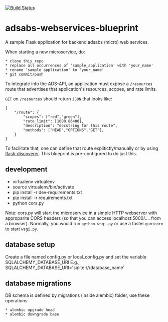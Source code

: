 [![Build Status](https://travis-ci.org/adsabs/adsabs-webservices-blueprint.svg?branch=master)](https://travis-ci.org/adsabs/adsabs-webservices-blueprint)

# adsabs-webservices-blueprint

A sample Flask application for backend adsabs (micro) web services.

When starting a new microservice, do:

    * clone this repo
    * replace all occurrences of 'sample_application' with 'your_name'
    * rename 'sample application' to 'your_name' 
    * git commit/push

To integrate into the ADS-API, an application must expose a `/resources` route that advertises that application's resources, scopes, and rate limits. 

`GET` on `/resources` should return `JSON` that looks like:

    {
        "/route": {
            "scopes": ["red","green"],
            "rate_limit": [1000,86400],
            "description": "docstring for this route",
            "methods": ["HEAD","OPTIONS","GET"],
        }
    }


To facilitate that, one can define that route explitictly/manually or by using [flask-discoverer](https://github.com/adsabs/flask-discoverer). This blueprint is pre-configured to do just this.

## development

  * virtualenv virtualenv
  * source virtualenv/bin/activate
  * pip install -r dev-requirements.txt
  * pip install -r requirements.txt
  * python cors.py

Note: cors.py will start the microservice in a simple HTTP webserver with approparite CORS headers (so that you can access localhost:5000/.... from a browser). Normally, you would run
`python wsgi.py` or use a faster `gunicorn` to start `wsgi.py`.

## database setup

Create a file named config.py or local_config.py and set the variable SQLALCHEMY_DATABASE_URI
E.g., SQLALCHEMY_DATABASE_URI='sqlite:///database_name'

## database migrations

DB schema is defined by migrations (inside alembic) folder, use these operations:

    * alembic upgrade head
    * alembic downgrade base
    
